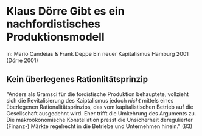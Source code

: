 Klaus Dörre
Gibt es ein nachfordistisches Produktionsmodell
===============================================
in: Mario Candeias & Frank Deppe
Ein neuer Kapitalismus
Hamburg 2001
(Dörre 2001)

Kein überlegenes Rationlitätsprinzip
------------------------------------
"Anders als Gramsci für die fordistische Produktion behauptete, vollzieht sich die Revitalisierung des Kaiptalismus jedoch _nicht_ mittels eines überlegenen Rationalitätsprinzips, das vom kapitalistischen Betrieb auf die Gesellschaft ausgedehnt wird. Eher trifft die Umkehrung des Arguments zu. Die makroökonomische Konstellation presst die Unsicherheit deregulierter (Finanz-) Märkte regelrecht in die Betriebe und Unternehmen hinein."
(83)

